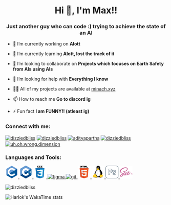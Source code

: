 <h1 align="center">Hi 👋, I'm Max!!</h1>
<h3 align="center">Just another guy who can code :) trying to achieve the state of an AI</h3>

- 🔭 I’m currently working on **Alott**

- 🌱 I’m currently learning **Alott, lost the track of it**

- 👯 I’m looking to collaborate on **Projects which focuses on Earth Safety from AIs using AIs**

- 🤝 I’m looking for help with **Everything I know**

- 👨‍💻 All of my projects are available at [minach.xyz](minach.xyz)

- 📫 How to reach me **Go to discord ig**

- ⚡ Fun fact **I am FUNNY!! (atleast ig)**

<h3 align="left">Connect with me:</h3>
<p align="left">
<a href="https://dev.to/dizziedbliss" target="blank"><img align="center" src="https://raw.githubusercontent.com/rahuldkjain/github-profile-readme-generator/master/src/images/icons/Social/devto.svg" alt="dizziedbliss" height="30" width="40" /></a>
<a href="https://twitter.com/dizziedbliss" target="blank"><img align="center" src="https://raw.githubusercontent.com/rahuldkjain/github-profile-readme-generator/master/src/images/icons/Social/twitter.svg" alt="dizziedbliss" height="30" width="40" /></a>
<a href="https://linkedin.com/in/adityapartha" target="blank"><img align="center" src="https://raw.githubusercontent.com/rahuldkjain/github-profile-readme-generator/master/src/images/icons/Social/linked-in-alt.svg" alt="adityapartha" height="30" width="40" /></a>
<a href="https://stackoverflow.com/users/dizziedbliss" target="blank"><img align="center" src="https://raw.githubusercontent.com/rahuldkjain/github-profile-readme-generator/master/src/images/icons/Social/stack-overflow.svg" alt="dizziedbliss" height="30" width="40" /></a>
<a href="https://instagram.com/uh.oh.wrong.dimension" target="blank"><img align="center" src="https://raw.githubusercontent.com/rahuldkjain/github-profile-readme-generator/master/src/images/icons/Social/instagram.svg" alt="uh.oh.wrong.dimension" height="30" width="40" /></a>
</p>

<h3 align="left">Languages and Tools:</h3>
<p align="left"> <a href="https://www.cprogramming.com/" target="_blank" rel="noreferrer"> <img src="https://raw.githubusercontent.com/devicons/devicon/master/icons/c/c-original.svg" alt="c" width="40" height="40"/> </a> <a href="https://www.w3schools.com/cpp/" target="_blank" rel="noreferrer"> <img src="https://raw.githubusercontent.com/devicons/devicon/master/icons/cplusplus/cplusplus-original.svg" alt="cplusplus" width="40" height="40"/> </a> <a href="https://www.w3schools.com/css/" target="_blank" rel="noreferrer"> <img src="https://raw.githubusercontent.com/devicons/devicon/master/icons/css3/css3-original-wordmark.svg" alt="css3" width="40" height="40"/> </a> <a href="https://www.figma.com/" target="_blank" rel="noreferrer"> <img src="https://www.vectorlogo.zone/logos/figma/figma-icon.svg" alt="figma" width="40" height="40"/> </a> <a href="https://git-scm.com/" target="_blank" rel="noreferrer"> <img src="https://www.vectorlogo.zone/logos/git-scm/git-scm-icon.svg" alt="git" width="40" height="40"/> </a> <a href="https://www.w3.org/html/" target="_blank" rel="noreferrer"> <img src="https://raw.githubusercontent.com/devicons/devicon/master/icons/html5/html5-original-wordmark.svg" alt="html5" width="40" height="40"/> </a> <a href="https://www.linux.org/" target="_blank" rel="noreferrer"> <img src="https://raw.githubusercontent.com/devicons/devicon/master/icons/linux/linux-original.svg" alt="linux" width="40" height="40"/> </a> <a href="https://www.photoshop.com/en" target="_blank" rel="noreferrer"> <img src="https://raw.githubusercontent.com/devicons/devicon/master/icons/photoshop/photoshop-line.svg" alt="photoshop" width="40" height="40"/> </a> <a href="https://sass-lang.com" target="_blank" rel="noreferrer"> <img src="https://raw.githubusercontent.com/devicons/devicon/master/icons/sass/sass-original.svg" alt="sass" width="40" height="40"/> </a> </p>

<p><img align="center" src="https://github-readme-stats.vercel.app/api/top-langs?username=dizziedbliss&show_icons=true&locale=en&layout=compact" alt="dizziedbliss" /></p>


<!--START_SECTION:waka-->
![Harlok's WakaTime stats](https://github-readme-stats.vercel.app/api/wakatime?username=dizziedbliss)
<!--END_SECTION:waka-->
